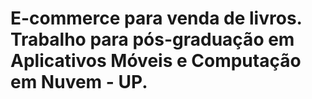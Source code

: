 # E-commerce para venda de livros. Trabalho para pós-graduação em Aplicativos Móveis e Computação em Nuvem - UP.
